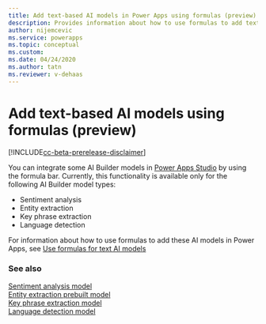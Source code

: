 ```yaml
---
title: Add text-based AI models in Power Apps using formulas (preview) - AI Builder | Microsoft Docs
description: Provides information about how to use formulas to add text AI models (preview).
author: nijemcevic
ms.service: powerapps
ms.topic: conceptual
ms.custom: 
ms.date: 04/24/2020
ms.author: tatn
ms.reviewer: v-dehaas
---
```


# Add text-based AI models using formulas (preview)
<!--I assume this article should have the preview disclaimer?-->
[!INCLUDE[cc-beta-prerelease-disclaimer](./includes/cc-beta-prerelease-disclaimer.md)]

You can integrate some AI Builder models in [Power Apps Studio](https://create.powerapps.com) by using the formula bar. Currently, this functionality is available only for the following AI Builder model types:

* Sentiment analysis
* Entity extraction
* Key phrase extraction
* Language detection

For information about how to use formulas to add these AI models in<!--Not "to Power Apps." If you don't like this, it could be "to apps you create by using Power Apps" or something similar.--> Power Apps, see [Use formulas for text AI models](use-model.md#use-formulas-for-text-ai-models)

### See also

[Sentiment analysis model](prebuilt-sentiment-analysis.md)  
[Entity extraction prebuilt model](prebuilt-entity-extraction.md)  
[Key phrase extraction model](prebuilt-key-phrase.md)  
[Language detection model](prebuilt-language-detection.md)
